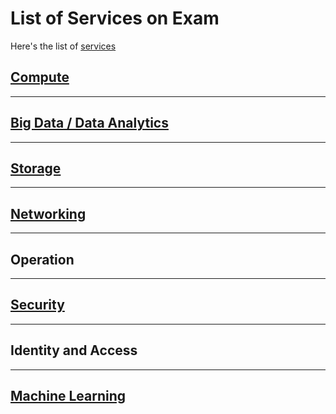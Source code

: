 # List of Services on Exam
Here's the list of [services](https://cloud.google.com/products)

## [Compute](./compute)
---
## [Big Data / Data Analytics](./bigdata/bigdata.md)
---
## [Storage](./storage/)
---
## [Networking](./networking)
---
## Operation
---
## [Security](./security)
---
## Identity and Access
---
## [Machine Learning](./ml)
